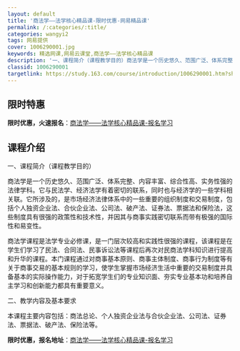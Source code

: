 ```yaml
---
layout: default
title: '商法学——法学核心精品课-限时优惠-网易精品课'
permalink: /:categories/:title/
categories: wangyi2
tags: 网易提供
cover: 1006290001.jpg
keywords: 精选网课,网易云课堂,商法学——法学核心精品课
description: '一、课程简介（课程教学目的）商法学是一个历史悠久、范围广泛、体系完整、内容丰富、综合性高、实务性强的法律学科。它与民法学'
classid: 1006290001
targetlink: https://study.163.com/course/introduction/1006290001.htm?share=1&shareId=1025206652&utm_campaign=share&utm_medium=iphoneShare&utm_source=&utm_u=1025206652
---
```


## 限时特惠

**限时优惠，火速报名**：[商法学——法学核心精品课-报名学习](https://study.163.com/course/introduction/1006290001.htm?share=1&shareId=1025206652&utm_campaign=share&utm_medium=iphoneShare&utm_source=&utm_u=1025206652)

## 课程介绍

一、课程简介（课程教学目的）

商法学是一个历史悠久、范围广泛、体系完整、内容丰富、综合性高、实务性强的法律学科。它与民法学、经济法学有着密切的联系，同时也与经济学的一些学科相关联。它所涉及的，是市场经济法律体系中的一些重要的组织制度和交易制度，包括个人独资企业法、合伙企业法、公司法、破产法、证券法、票据法和保险法，这些制度具有很强的政策性和技术性，并因其与商事实践密切联系而带有极强的国际性和易变性。

商法学课程是法学专业必修课，是一门层次较高和实践性很强的课程，该课程是在学生们学习了民法、合同法、民事诉讼法等课程后再次对民商法学科知识进行提高和升华的课程。本门课程通过对商事基本原则、商事主体制度、商事行为制度等有关于商事交易的基本规则的学习，使学生掌握市场经济生活中重要的交易制度并具备基本的实际操作能力，对于拓宽学生们的专业知识面、夯实专业基本功和培养自主学习和创新能力都具有重要意义。

二、教学内容及基本要求

本课程主要内容包括：商法总论、个人独资企业法与合伙企业法、公司法、证券法、票据法、破产法、保险法等。

**限时优惠，报名地址**：[商法学——法学核心精品课-报名学习](https://study.163.com/course/introduction/1006290001.htm?share=1&shareId=1025206652&utm_campaign=share&utm_medium=iphoneShare&utm_source=&utm_u=1025206652)

